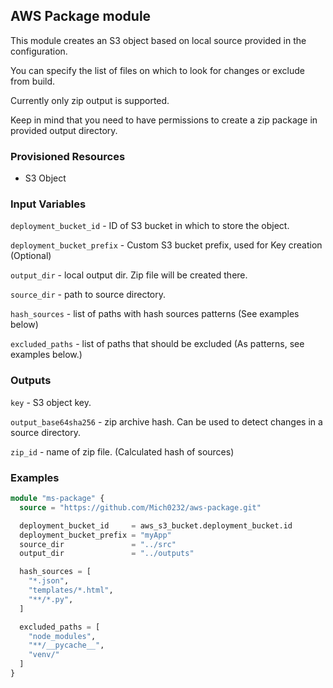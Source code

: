 ## AWS Package module

This module creates an S3 object based on local source provided in the configuration.

You can specify the list of files on which to look for changes or exclude from build.

Currently only zip output is supported.  

Keep in mind that you need to have permissions to create a zip package in provided output directory.


### Provisioned Resources

 - S3 Object

### Input Variables

`deployment_bucket_id` - ID of S3 bucket in which to store the object.

`deployment_bucket_prefix` - Custom S3 bucket prefix, used for Key creation (Optional)

`output_dir` - local output dir. Zip file will be created there.

`source_dir` - path to source directory.

`hash_sources` - list of paths with hash sources patterns (See examples below)

`excluded_paths` - list of paths that should be excluded (As patterns, see examples below.)


### Outputs

`key` - S3 object key.

`output_base64sha256` - zip archive hash. Can be used to detect changes in a source directory.

`zip_id` - name of zip file. (Calculated hash of sources)


### Examples

```terraform
module "ms-package" {
  source = "https://github.com/Mich0232/aws-package.git"

  deployment_bucket_id     = aws_s3_bucket.deployment_bucket.id
  deployment_bucket_prefix = "myApp"
  source_dir               = "../src"
  output_dir               = "../outputs"

  hash_sources = [
    "*.json",
    "templates/*.html",
    "**/*.py",
  ]

  excluded_paths = [
    "node_modules",
    "**/__pycache__",
    "venv/"
  ]
}
```
